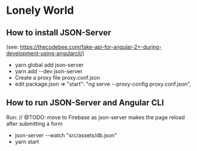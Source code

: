 # Lonely World

## How to install JSON-Server

(see: https://thecodebee.com/fake-api-for-angular-2+-during-development-using-angularcli/)

* yarn global add json-server
* yarn add --dev json-server
* Create a proxy file proxy.conf.json
* edit package.json => "start": "ng serve --proxy-config proxy.conf.json",

## How to run JSON-Server and Angular CLI

Run:
// @TODO: move to Firebase as json-server makes the page reload after submitting a form
* json-server --watch "src/assets/db.json"
* yarn start
